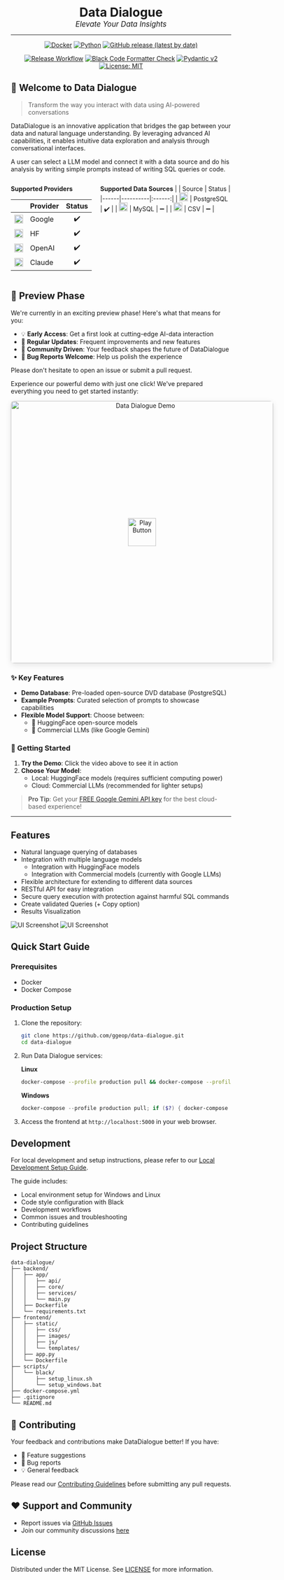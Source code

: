 <div align="center">

<span style="font-size: 2em; font-weight: bold;">Data Dialogue</span>
<br>
<span style="font-size: 1.2em; font-style: italic;">Elevate Your Data Insights</span>
<hr>

[![Docker](https://img.shields.io/badge/docker-%230db7ed.svg?style=for-the-badge&logo=docker&logoColor=white)](https://hub.docker.com/u/datadialogue)
[![Python](https://img.shields.io/badge/python-3670A0?style=for-the-badge&logo=python&logoColor=ffdd54)]()
[![GitHub release (latest by date)](https://img.shields.io/github/v/release/ggeop/DataDialogueLLM?style=for-the-badge)](https://github.com/ggeop/DataDialogueLLM/releases/latest)

[![Release Workflow](https://github.com/ggeop/DataDialogueLLM/actions/workflows/release.yml/badge.svg?branch=main)](https://github.com/ggeop/DataDialogueLLM/actions/workflows/release.yml)
[![Black Code Formatter Check](https://github.com/ggeop/DataDialogueLLM/actions/workflows/black.yml/badge.svg)](https://github.com/ggeop/DataDialogueLLM/actions/workflows/black.yml)
[![Pydantic v2](https://img.shields.io/endpoint?url=https://raw.githubusercontent.com/pydantic/pydantic/main/docs/badge/v2.json)](https://pydantic.dev)
[![License: MIT](https://img.shields.io/badge/License-MIT-yellow.svg)](https://opensource.org/licenses/MIT)

</div>

## 🎉 Welcome to Data Dialogue

> Transform the way you interact with data using AI-powered conversations

DataDialogue is an innovative application that bridges the gap between your data and natural language understanding. By leveraging advanced AI capabilities, it enables intuitive data exploration and analysis through conversational interfaces.

A user can select a LLM model and connect it with a data source and do his analysis by writing simple prompts instead of writing SQL queries or code.


<div style="display: flex; gap: 20px;">

<div>

**Supported Providers**

|      | Provider | Status |
|------|----------|:------:|
| <img src="frontend/static/images/logos/google-logo.png" width="20"> | Google | ✔️ |
| <img src="frontend/static/images/logos/hf-logo.png" width="20">     | HF     | ✔️ |
| <img src="frontend/static/images/logos/openai-logo.png" width="20"> | OpenAI | ✔️ |
| <img src="frontend\static/images/logos/claude-ai-logo.png" width="20"> | Claude | ✔️ |

</div>

<div>

**Supported Data Sources**
|      | Source | Status |
|------|----------|:------:|
| <img src="frontend/static/images/logos/postgresql-logo.png" width="20"> | PostgreSQL | ✔️ |
| <img src="frontend/static/images/logos/mysql-log.png" width="20"> | MySQL | ➖ |
| <img src="frontend/static/images/logos/csv-logo.png" width="20"> | CSV | ➖ |

</div>

</div>

## 🌟 Preview Phase

We're currently in an exciting preview phase! Here's what that means for you:

- 💡 **Early Access**: Get a first look at cutting-edge AI-data interaction
- 🔄 **Regular Updates**: Frequent improvements and new features
- 👥 **Community Driven**: Your feedback shapes the future of DataDialogue
- 🐞 **Bug Reports Welcome**: Help us polish the experience


Please don't hesitate to open an issue or submit a pull request.

Experience our powerful demo with just one click! We've prepared everything you need to get started instantly:

<div align="center">
<div style="position: relative; display: inline-block; width: fit-content;">
  <a href="https://www.youtube.com/watch?v=breOr5o7r3Y" style="text-decoration: none;">
    <img src="media/imgs/data_dialogue_agent_responses.png" alt="Data Dialogue Demo" width="600" style="display: block; border-radius: 8px; box-shadow: 0 4px 14px rgba(0, 0, 0, 0.1);"/>
    <div style="position: absolute; top: 0; left: 0; width: 100%; height: 100%; display: flex; justify-content: center; align-items: center;">
      <img src="media/youtube_button.png" alt="Play Button" style="width: 64px; transition: transform 0.2s ease-in-out;" onmouseover="this.style.transform='scale(1.1)'" onmouseout="this.style.transform='scale(1)'"/>
    </div>
  </a>
</div>
</div>

### ✨ Key Features

- **Demo Database**: Pre-loaded open-source DVD database (PostgreSQL)
- **Example Prompts**: Curated selection of prompts to showcase capabilities
- **Flexible Model Support**: Choose between:
  - 🤗 HuggingFace open-source models
  - 🤖 Commercial LLMs (like Google Gemini)

### 🎯 Getting Started

1. **Try the Demo**: Click the video above to see it in action
2. **Choose Your Model**:
   - Local: HuggingFace models (requires sufficient computing power)
   - Cloud: Commercial LLMs (recommended for lighter setups)

> **Pro Tip**: Get your [FREE Google Gemini API key](https://aistudio.google.com/app/apikey) for the best cloud-based experience!

---

<div align="center">
</div>

## Features
- Natural language querying of databases
- Integration with multiple language models
   - Integration with HuggingFace models
   - Integration with Commercial models (currently with Google LLMs)
- Flexible architecture for extending to different data sources
- RESTful API for easy integration
- Secure query execution with protection against harmful SQL commands
- Create validated Queries (+ Copy option)
- Results Visualization

![UI Screenshot](media/imgs/data_dialogue_steps.png)
![UI Screenshot](media/imgs/data_dialogue_agent_responses.png)

## Quick Start Guide

### Prerequisites

- Docker
- Docker Compose

### Production Setup

1. Clone the repository:
   ```sh
   git clone https://github.com/ggeop/data-dialogue.git
   cd data-dialogue
   ```

2. Run Data Dialogue services:

   **Linux**
   ```sh
   docker-compose --profile production pull && docker-compose --profile production up
   ```

   **Windows**
   ```powershell
   docker-compose --profile production pull; if ($?) { docker-compose --profile production up}
   ```

3. Access the frontend at `http://localhost:5000` in your web browser.

## Development

For local development and setup instructions, please refer to our [Local Development Setup Guide](./docs/LOCAL_SETUP.md).

The guide includes:
- Local environment setup for Windows and Linux
- Code style configuration with Black
- Development workflows
- Common issues and troubleshooting
- Contributing guidelines

## Project Structure

```
data-dialogue/
├── backend/
│   ├── app/
│   │   ├── api/
│   │   ├── core/
│   │   ├── services/
│   │   └── main.py
│   ├── Dockerfile
│   └── requirements.txt
├── frontend/
│   ├── static/
│   │   ├── css/
│   │   ├── images/
│   │   ├── js/
│   │   └── templates/
│   ├── app.py
│   └── Dockerfile
├── scripts/
│   └── black/
│       ├── setup_linux.sh
│       └── setup_windows.bat
├── docker-compose.yml
├── .gitignore
└── README.md
```

## 🤝 Contributing

Your feedback and contributions make DataDialogue better! If you have:
- 💭 Feature suggestions
- 🐞 Bug reports
- 💡 General feedback

Please read our [Contributing Guidelines](./docs/CONTRIBUTING.md) before submitting any pull requests.

## ♥️ Support and Community

- Report issues via [GitHub Issues](https://github.com/ggeop/DataDialogueLLM/issues)
- Join our community discussions [here](https://github.com/ggeop/DataDialogueLLM/discussions)

## License

Distributed under the MIT License. See [LICENSE](./LICENSE) for more information.
